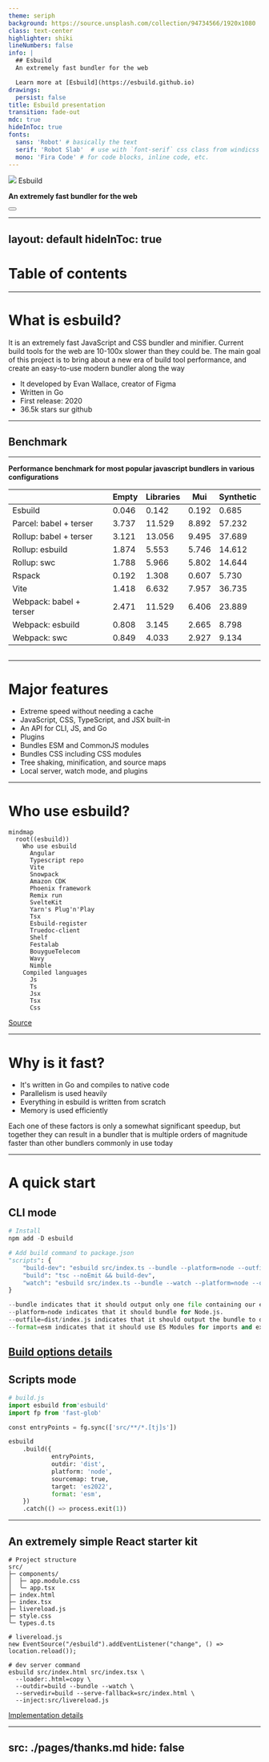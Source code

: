 ```yaml
---
theme: seriph
background: https://source.unsplash.com/collection/94734566/1920x1080
class: text-center
highlighter: shiki
lineNumbers: false
info: |
  ## Esbuild
  An extremely fast bundler for the web

  Learn more at [Esbuild](https://esbuild.github.io)
drawings:
  persist: false
title: Esbuild presentation
transition: fade-out
mdc: true
hideInToc: true
fonts:
  sans: 'Robot' # basically the text
  serif: 'Robot Slab'  # use with `font-serif` css class from windicss
  mono: 'Fira Code' # for code blocks, inline code, etc.
---
```


<!-- --------------------------Cover page------------------------------ -->

<div class="text-5xl">
<img src="images/esbuild-logo.svg" class="m-0 slidev-icon-btn" />
Esbuild
</div>

**An extremely fast bundler for the web**

<div class="abs-br m-6 flex gap-2">
  <button @click="$slidev.nav.openInEditor()" title="Open in Editor" class="text-xl slidev-icon-btn opacity-50 !border-none !hover:text-white">
    <carbon:edit />
  </button>
  <a href="https://github.com/evanw/esbuild" target="_blank" alt="GitHub" title="Open in GitHub"
    class="text-xl slidev-icon-btn opacity-50 !border-none !hover:text-white">
    <carbon-logo-github />
  </a>
</div>


<!-- ------------------Start pages of slide here----------------------- -->

---
layout: default
hideInToc: true
---

# Table of contents
<Toc maxDepth="1"></Toc>

---

# What is esbuild?

It is an extremely fast JavaScript and CSS bundler and minifier. Current build tools for the web are 10-100x slower than they could be. The main goal of this project is to bring about a new era of build tool performance, and create an easy-to-use modern bundler along the way

- It developed by Evan Wallace, creator of Figma
- Written in Go
- First release: 2020
- 36.5k stars sur github

---

## Benchmark

<div grid="~ cols-2 gap-4">
<div><Tweet id="1448714353386086405" scale="0.65" /></div>
<div><Tweet id="1459587741843394569" scale="0.595" /></div>
</div>

---

<div grid="~ cols-2 gap-4">

<div>
<strong class="mb-10">Performance benchmark for most popular javascript bundlers in various configurations</strong>

<div class="absolute left-0 top-20px scale-70">

|                             | Empty | Libraries | Mui | Synthetic |
|-----------------------------|-----------|---------------|---------|---------------|
| Esbuild                 | 0.046     | 0.142         | 0.192   | 0.685         |
| Parcel: babel + terser  | 3.737     | 11.529        | 8.892   | 57.232        |
| Rollup: babel + terser  | 3.121     | 13.056        | 9.495   | 37.689        |
| Rollup: esbuild         | 1.874     | 5.553         | 5.746   | 14.612        |
| Rollup: swc             | 1.788     | 5.966         | 5.802   | 14.644        |
| Rspack                  | 0.192     | 1.308         | 0.607   | 5.730         |
| Vite                    | 1.418     | 6.632         | 7.957   | 36.735        |
| Webpack: babel + terser | 2.471     | 11.529        | 6.406   | 23.889        |
| Webpack: esbuild        | 0.808     | 3.145         | 2.665   | 8.798         |
| Webpack: swc            | 0.849     | 4.033         | 2.927   | 9.134         |

</div>

</div>

<div>
<img class="max-h-full m-auto mt-20" src="images/build-time.png" alt="" />
</div>

</div>

---

# Major features

- Extreme speed without needing a cache
- JavaScript, CSS, TypeScript, and JSX built-in
- An API for CLI, JS, and Go
- Plugins
- Bundles ESM and CommonJS modules
- Bundles CSS including CSS modules
- Tree shaking, minification, and source maps
- Local server, watch mode, and plugins

---

# Who use esbuild?

```mermaid
mindmap
  root((esbuild))
    Who use esbuild
      Angular
      Typescript repo
      Vite
      Snowpack
      Amazon CDK
      Phoenix framework
      Remix run
      SvelteKit
      Yarn's Plug'n'Play
      Tsx
      Esbuild-register
      Truedoc-client
      Shelf
      Festalab
      BouygueTelecom
      Wavy
      Nimble
    Compiled languages
      Js
      Ts
      Jsx
      Tsx
      Css
```
[Source](https://stackshare.io/esbuild)

---

# Why is it fast?

- It's written in Go and compiles to native code
- Parallelism is used heavily
- Everything in esbuild is written from scratch
- Memory is used efficiently

<div class="pt-12">
Each one of these factors is only a somewhat significant speedup,
but together they can result in a bundler that is multiple orders of magnitude faster than other bundlers commonly in use today
</div>

---

# A quick start

## CLI mode

```py {all|2|6|11-14|7|8|all}
# Install
npm add -D esbuild

# Add build command to package.json
"scripts": {
    "build-dev": "esbuild src/index.ts --bundle --platform=node --outfile=dist/index.js --format=esm --target=es2022",
    "build": "tsc --noEmit && build-dev",
    "watch": "esbuild src/index.ts --bundle --watch --platform=node --outfile=dist/index.js --format=esm --target=es2022"
}

--bundle indicates that it should output only one file containing our entire bundle.
--platform=node indicates that it should bundle for Node.js.
--outfile=dist/index.js indicates that it should output the bundle to dist/index.js.
--format=esm indicates that it should use ES Modules for imports and exports.
```

[Build options details](https://esbuild.github.io/api/#build)
---

## Scripts mode

```py
# build.js
import esbuild from'esbuild'
import fp from 'fast-glob'

const entryPoints = fg.sync(['src/**/*.[tj]s'])

esbuild
    .build({
            entryPoints,
            outdir: 'dist',
            platform: 'node',
            sourcemap: true,
            target: 'es2022',
            format: 'esm',
    })
    .catch(() => process.exit(1))

```
---

## An extremely simple React starter kit

```py{all|2-10|13|16-20}
# Project structure
src/
├─ components/
│  ├─ app.module.css
│  ╰─ app.tsx
├─ index.html
├─ index.tsx
├─ livereload.js
├─ style.css
╰─ types.d.ts

# livereload.js
new EventSource("/esbuild").addEventListener("change", () => location.reload());

# dev server command
esbuild src/index.html src/index.tsx \
  --loader:.html=copy \
  --outdir=build --bundle --watch \
  --servedir=build --serve-fallback=src/index.html \
  --inject:src/livereload.js
```

[Implementation details](https://jakelazaroff.com/words/an-extremely-simple-react-starter-kit/)


---
src: ./pages/thanks.md
hide: false
---

